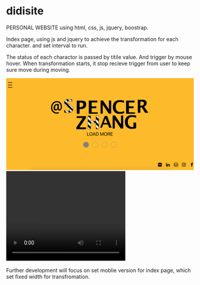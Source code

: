 # didisite
PERSONAL WEBSITE using html, css, js, jquery, boostrap.

Index page, using js and jquery to achieve the transformation for each character. and set interval to run.

The status of each charactor is passed by titile value. 
And trigger by mouse hover. When transformation starts, it stop recieve trigger from user to keep sure move during moving.

<img src="preview.jpg">

<video width="320" height="240" controls>
  <source src="preview.mp4" type="video/mp4">
  Lucky Fish
</video>

Further development will focus on set moblie version for index page, which set fixed width for transfromation.



